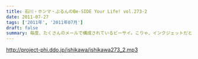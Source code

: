 ```yaml
---
title: 石川・ホンマ・ぶるんのBe-SIDE Your Life! vol.273-2
date: 2011-07-27
tags: ['2011年', '2011年07月']
draft: false
summary: 毎度、たくさんのメールで構成されているビーサイ。こりゃ、インクジェットだと相当時間かかるな・・・そんな分量が毎回になっております。NAMAE
---
```


http://project-phi.ddo.jp/ishikawa/ishikawa273_2.mp3
